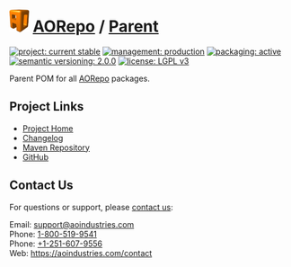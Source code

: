 # [<img src="ao-logo.png" alt="AO Logo" width="35" height="40">](https://github.com/aoindustries) [AORepo](https://github.com/aoindustries/aorepo) / [Parent](https://github.com/aoindustries/aorepo-parent)

[![project: current stable](https://aorepo.org/ao-badges/project-current-stable.svg)](https://aoindustries.com/life-cycle#project-current-stable)
[![management: production](https://aorepo.org/ao-badges/management-production.svg)](https://aoindustries.com/life-cycle#management-production)
[![packaging: active](https://aorepo.org/ao-badges/packaging-active.svg)](https://aoindustries.com/life-cycle#packaging-active)  
[![semantic versioning: 2.0.0](https://aorepo.org/ao-badges/semver-2.0.0.svg)](http://semver.org/spec/v2.0.0.html)
[![license: LGPL v3](https://aorepo.org/ao-badges/license-lgpl-3.0.svg)](https://www.gnu.org/licenses/lgpl-3.0)

Parent POM for all [AORepo](https://github.com/aoindustries/aorepo) packages.

## Project Links
* [Project Home](https://aorepo.org/parent/)
* [Changelog](https://aorepo.org/parent/changelog)
* [Maven Repository](https://aorepo.org/maven2/)
* [GitHub](https://github.com/aoindustries/aorepo-parent)

## Contact Us
For questions or support, please [contact us](https://aoindustries.com/contact):

Email: [support@aoindustries.com](mailto:support@aoindustries.com)  
Phone: [1-800-519-9541](tel:1-800-519-9541)  
Phone: [+1-251-607-9556](tel:+1-251-607-9556)  
Web: https://aoindustries.com/contact
